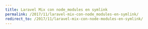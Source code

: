 ```yaml
---
title: Laravel Mix con node_modules en symlink
permalink: /2017/11/laravel-mix-con-node_modules-en-symlink/
redirect_to: /2017/11/laravel-mix-con-node-modules-en-symlink/
---
```

